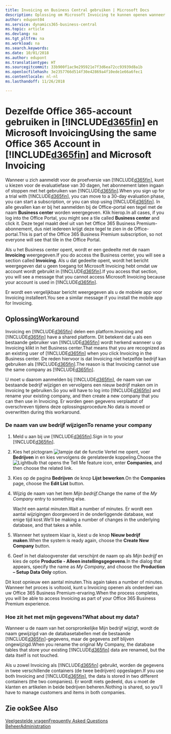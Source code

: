 ```yaml
---
title: Invoicing en Business Central gebruiken | Microsoft Docs
description: Oplossing om Microsoft Invoicing te kunnen openen wanneer u zich hebt aangemeld voor Dynamics 365 Business Central.
author: edupont04
ms.service: dynamics365-business-central
ms.topic: article
ms.devlang: na
ms.tgt_pltfrm: na
ms.workload: na
ms.search.keywords: 
ms.date: 10/01/2018
ms.author: edupont
ms.translationtype: HT
ms.sourcegitcommit: 33b900f1ac9e295921e7f3d6ea72cc93939d8a1b
ms.openlocfilehash: 3e2357766d514f30e42869a4f10ede1e66a6fec1
ms.contentlocale: nl-nl
ms.lasthandoff: 11/26/2018

---
```

# <a name="using-the-same-office-365-account-in-included365finincludesd365finlongmdmd-and-microsoft-invoicing"></a><span data-ttu-id="d7254-103">Dezelfde Office 365-account gebruiken in [!INCLUDE[d365fin](includes/d365fin_long_md.md)] en Microsoft Invoicing</span><span class="sxs-lookup"><span data-stu-id="d7254-103">Using the same Office 365 Account in [!INCLUDE[d365fin](includes/d365fin_long_md.md)] and Microsoft Invoicing</span></span>
<span data-ttu-id="d7254-104">Wanneer u zich aanmeldt voor de proefversie van [!INCLUDE[d365fin](includes/d365fin_md.md)], kunt u kiezen voor de evaluatiefase van 30 dagen, het abonnement laten ingaan of stoppen met het gebruiken van [!INCLUDE[d365fin](includes/d365fin_md.md)].</span><span class="sxs-lookup"><span data-stu-id="d7254-104">When you sign up for a trial with [!INCLUDE[d365fin](includes/d365fin_md.md)], you can move to a 30-day evaluation phase, you can start a subscription, or you can stop using [!INCLUDE[d365fin](includes/d365fin_md.md)].</span></span> <span data-ttu-id="d7254-105">In alle gevallen kan er bij het aanmelden bij de Office-portal een tegel met de naam **Business center** worden weergegeven. Klik hierop.</span><span class="sxs-lookup"><span data-stu-id="d7254-105">In all cases, if you log into the Office Portal, you might see a tile called **Business center** and click it.</span></span> <span data-ttu-id="d7254-106">Deze tegel maakt deel uit van het Office 365 Business Premium-abonnement, dus niet iedereen krijgt deze tegel te zien in de Office-portal.</span><span class="sxs-lookup"><span data-stu-id="d7254-106">This is part of the Office 365 Business Premium subscription, so not everyone will see that tile in the Office Portal.</span></span>  

<span data-ttu-id="d7254-107">Als u het Business center opent, wordt er een gedeelte met de naam **Invoicing** weergegeven.</span><span class="sxs-lookup"><span data-stu-id="d7254-107">If you do access the Business center, you will see a section called **Invoicing**.</span></span> <span data-ttu-id="d7254-108">Als u dat gedeelte opent, wordt het bericht weergegeven dat u geen toegang tot Microsoft Invoicing hebt omdat uw account wordt gebruikt in [!INCLUDE[d365fin](includes/d365fin_md.md)].</span><span class="sxs-lookup"><span data-stu-id="d7254-108">If you access that section, you will see a message that you cannot access Microsoft Invoicing because your account is used in [!INCLUDE[d365fin](includes/d365fin_md.md)].</span></span>  

<span data-ttu-id="d7254-109">Er wordt een vergelijkbaar bericht weergegeven als u de mobiele app voor Invoicing installeert.</span><span class="sxs-lookup"><span data-stu-id="d7254-109">You see a similar message if you install the mobile app for Invoicing.</span></span>  

## <a name="workaround"></a><span data-ttu-id="d7254-110">Oplossing</span><span class="sxs-lookup"><span data-stu-id="d7254-110">Workaround</span></span>
<span data-ttu-id="d7254-111">Invoicing en [!INCLUDE[d365fin](includes/d365fin_md.md)] delen een platform.</span><span class="sxs-lookup"><span data-stu-id="d7254-111">Invoicing and [!INCLUDE[d365fin](includes/d365fin_md.md)] have a shared platform.</span></span> <span data-ttu-id="d7254-112">Dit betekent dat u als een bestaande gebruiker van [!INCLUDE[d365fin](includes/d365fin_md.md)] wordt herkend wanneer u op Invoicing klikt in het Business center.</span><span class="sxs-lookup"><span data-stu-id="d7254-112">That means that you are recognized as an existing user of [!INCLUDE[d365fin](includes/d365fin_md.md)] when you click Invoicing in the Business center.</span></span> <span data-ttu-id="d7254-113">De reden hiervoor is dat Invoicing niet hetzelfde bedrijf kan gebruiken als [!INCLUDE[d365fin](includes/d365fin_md.md)].</span><span class="sxs-lookup"><span data-stu-id="d7254-113">The reason is that Invoicing cannot use the same company as [!INCLUDE[d365fin](includes/d365fin_md.md)].</span></span>  

<span data-ttu-id="d7254-114">U moet u daarom aanmelden bij [!INCLUDE[d365fin](includes/d365fin_md.md)], de naam van uw bestaande bedrijf wijzigen en vervolgens een nieuw bedrijf maken om in Invoicing te gebruiken.</span><span class="sxs-lookup"><span data-stu-id="d7254-114">So you will have to log into [!INCLUDE[d365fin](includes/d365fin_md.md)] and rename your existing company, and then create a new company that you can then use in Invoicing.</span></span> <span data-ttu-id="d7254-115">Er worden geen gegevens verplaatst of overschreven tijdens deze oplossingsprocedure.</span><span class="sxs-lookup"><span data-stu-id="d7254-115">No data is moved or overwritten during this workaround.</span></span>

### <a name="to-rename-your-company"></a><span data-ttu-id="d7254-116">De naam van uw bedrijf wijzigen</span><span class="sxs-lookup"><span data-stu-id="d7254-116">To rename your company</span></span>
1.  <span data-ttu-id="d7254-117">Meld u aan bij uw [!INCLUDE[d365fin](includes/d365fin_md.md)].</span><span class="sxs-lookup"><span data-stu-id="d7254-117">Sign in to your [!INCLUDE[d365fin](includes/d365fin_md.md)].</span></span>  
2.  <span data-ttu-id="d7254-118">Kies het pictogram ![lampje dat de functie Vertel me opent](media/ui-search/search_small.png "Vertel me wat u wilt doen"), voer **Bedrijven** in en kies vervolgens de gerelateerde koppeling.</span><span class="sxs-lookup"><span data-stu-id="d7254-118">Choose the ![Lightbulb that opens the Tell Me feature](media/ui-search/search_small.png "Tell me what you want to do") icon, enter **Companies**, and then choose the related link.</span></span>  
3.  <span data-ttu-id="d7254-119">Kies op de pagina **Bedrijven** de knop **Lijst bewerken**.</span><span class="sxs-lookup"><span data-stu-id="d7254-119">On the **Companies** page, choose the **Edit List** button.</span></span>  
4.  <span data-ttu-id="d7254-120">Wijzig de naam van het item *Mijn bedrijf*.</span><span class="sxs-lookup"><span data-stu-id="d7254-120">Change the name of the *My Company* entry to something else.</span></span>  

    <span data-ttu-id="d7254-121">Wacht een aantal minuten.</span><span class="sxs-lookup"><span data-stu-id="d7254-121">Wait a number of minutes.</span></span> <span data-ttu-id="d7254-122">Er wordt een aantal wijzigingen doorgevoerd in de onderliggende database, wat enige tijd kost.</span><span class="sxs-lookup"><span data-stu-id="d7254-122">We’ll be making a number of changes in the underlying database, and that takes a while.</span></span>
5.  <span data-ttu-id="d7254-123">Wanneer het systeem klaar is, kiest u de knop **Nieuw bedrijf maken**.</span><span class="sxs-lookup"><span data-stu-id="d7254-123">When the system is ready again, choose the **Create New Company** button.</span></span>  
6.  <span data-ttu-id="d7254-124">Geef in het dialoogvenster dat verschijnt de naam op als *Mijn bedrijf* en kies de optie **Productie - Alleen instellingsgegevens**.</span><span class="sxs-lookup"><span data-stu-id="d7254-124">In the dialog that appears, specify the name as *My Company*, and choose the **Production – Setup Data Only** option.</span></span>  

<span data-ttu-id="d7254-125">Dit kost opnieuw een aantal minuten.</span><span class="sxs-lookup"><span data-stu-id="d7254-125">This again takes a number of minutes.</span></span> <span data-ttu-id="d7254-126">Wanneer het proces is voltooid, kunt u Invoicing openen als onderdeel van uw Office 365 Business Premium-ervaring.</span><span class="sxs-lookup"><span data-stu-id="d7254-126">When the process completes, you will be able to access Invoicing as part of your Office 365 Business Premium experience.</span></span>  

### <a name="what-about-my-data"></a><span data-ttu-id="d7254-127">Hoe zit het met mijn gegevens?</span><span class="sxs-lookup"><span data-stu-id="d7254-127">What about my data?</span></span>
<span data-ttu-id="d7254-128">Wanneer u de naam van het oorspronkelijke Mijn bedrijf wijzigt, wordt de naam gewijzigd van de databasetabellen met de bestaande [!INCLUDE[d365fin](includes/d365fin_md.md)]-gegevens, maar de gegevens zelf blijven ongewijzigd.</span><span class="sxs-lookup"><span data-stu-id="d7254-128">When you rename the original My Company, the database tables that store your existing [!INCLUDE[d365fin](includes/d365fin_md.md)] data are renamed, but the data itself is not touched.</span></span>  

<span data-ttu-id="d7254-129">Als u zowel Invoicing als [!INCLUDE[d365fin](includes/d365fin_md.md)] gebruikt, worden de gegevens in twee verschillende containers (de twee bedrijven) opgeslagen.</span><span class="sxs-lookup"><span data-stu-id="d7254-129">If you use both Invoicing and [!INCLUDE[d365fin](includes/d365fin_md.md)], the data is stored in two different containers (the two companies).</span></span> <span data-ttu-id="d7254-130">Er wordt niets gedeeld, dus u moet de klanten en artikelen in beide bedrijven beheren.</span><span class="sxs-lookup"><span data-stu-id="d7254-130">Nothing is shared, so you'll have to manage customers and items in both companies.</span></span>  

## <a name="see-also"></a><span data-ttu-id="d7254-131">Zie ook</span><span class="sxs-lookup"><span data-stu-id="d7254-131">See Also</span></span>
[<span data-ttu-id="d7254-132">Veelgestelde vragen</span><span class="sxs-lookup"><span data-stu-id="d7254-132">Frequently Asked Questions</span></span>](across-faq.md)  
[<span data-ttu-id="d7254-133">Beheer</span><span class="sxs-lookup"><span data-stu-id="d7254-133">Administration</span></span>](admin-setup-and-administration.md)  


